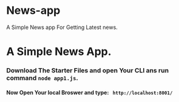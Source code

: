 # News-app
A Simple News app For Getting Latest news.
<div>
<h1>A Simple News App.</h1>
<h3>Download The Starter Files and open Your CLI ans run command <code>node app1.js</code>.</h3>
<h4>Now Open Your local Broswer and type: <code> http://localhost:8001/ </code></h4>
</div>
